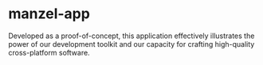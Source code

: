 # manzel-app
Developed as a proof-of-concept, this application effectively illustrates the power of our development toolkit and our capacity for crafting high-quality cross-platform software.
